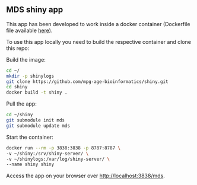 ## MDS shiny app

This app has been developed to work inside a docker container (Dockerfile file available [here](https://github.com/mpg-age-bioinformatics/shiny)).

To use this app locally you need to build the respective container and clone this repo:

Build the image:
```bash
cd ~/
mkdir -p shinylogs
git clone https://github.com/mpg-age-bioinformatics/shiny.git
cd shiny
docker build -t shiny .
```
Pull the app:
```bash
cd ~/shiny
git submodule init mds 
git submodule update mds 
```
Start the container:
```bash
docker run --rm -p 3838:3838 -p 8787:8787 \
-v ~/shiny:/srv/shiny-server/ \
-v ~/shinylogs:/var/log/shiny-server/ \
--name shiny shiny
```
Access the app on your browser over [http://localhost:3838/mds](http://localhost:3838/mds).
